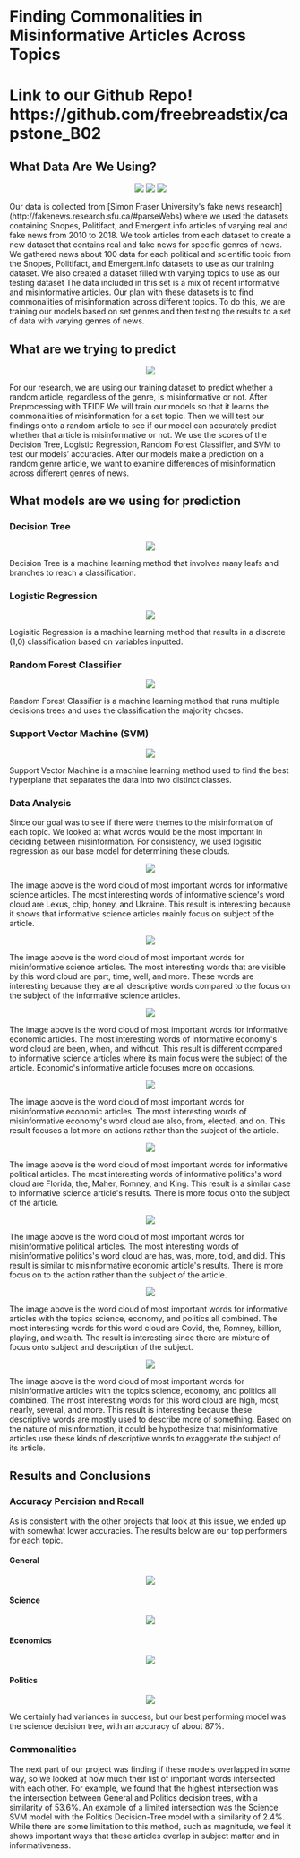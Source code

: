 <h1>Finding Commonalities in Misinformative Articles Across Topics</h1>
<h1>Link to our Github Repo! https://github.com/freebreadstix/capstone_B02</h1>
<h2>What Data Are We Using?</h2>
<p align="center"><img src="assets/img/Snopes.png">    <img src="assets/img/Polifact.png">     <img src="assets/img/emergent.jfif"> </p>

<p>Our data is collected from [Simon Fraser University's fake news research](http://fakenews.research.sfu.ca/#parseWebs) where we used the datasets containing Snopes, Politifact, and Emergent.info articles of varying real and fake news from 2010 to 2018. We took articles from each dataset to create a new dataset that contains real and fake news for specific genres of news. We gathered news about 100 data for each political and scientific topic from the Snopes, Politifact, and Emergent.info datasets to use as our training dataset. We also created a dataset filled with varying topics to use as our testing dataset The data included in this set is a mix of recent informative and misinformative articles. Our plan with these datasets is to find commonalities of misinformation across different topics. To do this, we are training our models based on set genres and then testing the results to a set of data with varying genres of news. </p>
<h2>What are we trying to predict</h2>
<p align="center"> <img src="assets/img/infowars.png"> </p>
 
<p>For our research, we are using our training dataset to predict whether a random article, regardless of the genre, is misinformative or not. After Preprocessing with TFIDF We will train our models so that it learns the commonalities of misinformation for a set topic. Then we will test our findings onto a random article to see if our model can accurately predict whether that article is misinformative or not. We use the scores of the Decision Tree, Logistic Regression, Random Forest Classifier, and SVM to test our models’ accuracies. After our models make a prediction on a random genre article, we want to examine differences of misinformation across different genres of news. </p>
<h2>What models are we using for prediction</h2>
<h3>Decision Tree </h3>
<p align="center"> <img src="assets/img/decision_tree_example.png"> </p>

<p>Decision Tree is a machine learning method that involves many leafs and branches to reach a classification.</p>


<h3>Logistic Regression</h3>
<p align="center"> <img src="assets/img/logistic_regression_example.png"> </p>

<p>Logisitic Regression is a machine learning method that results in a discrete (1,0) classification based on variables inputted.</p>


<h3>Random Forest Classifier</h3>
<p align="center"> <img src="assets/img/random_forest_classifier.png"> </p>

<p>Random Forest Classifier is a machine learning method that runs multiple decisions trees and uses the classification the majority choses.</p>


<h3>Support Vector Machine (SVM)</h3>
<p align="center"> <img src="assets/img/svm_example.png"> </p>

<p>Support Vector Machine is a machine learning method used to find the best hyperplane that separates the data into two distinct classes.</p>


<h3>Data Analysis</h3>
<p>Since our goal was to see if there were themes to the misinformation of each topic. We looked at what words would be the most important in deciding between misinformation. For consistency, we used logisitic regression as our base model for determining these clouds.</p>

<p align="center"> <img src="assets/img/science_logisitic_cloud (1).png"> </p>

<p>The image above is the word cloud of most important words for informative science articles. The most interesting words of informative science's word cloud are Lexus, chip, honey, and Ukraine. This result is interesting because it shows that informative science articles mainly focus on subject of the article.</p>

<p align="center"> <img src="assets/img/science_logisitic_cloud_false.png"> </p>

<p>The image above is the word cloud of most important words for misinformative science articles. The most interesting words that are visible by this word cloud are part, time, well, and more. These words are 
interesting because they are all descriptive words compared to the focus on the subject of the informative science articles.</p>

<p align="center"> <img src="assets/img/economics_logisitic_cloud (1).png"> </p>

<p>The image above is the word cloud of most important words for informative economic articles. The most interesting words of informative economy's word cloud are been, when, and without. This result is different compared to informative science articles where its main focus were the subject of the article. Economic's informative article focuses more on occasions.</p>

<p align="center"> <img src="assets/img/economics_logisitic_cloud_false.png"> </p>

<p>The image above is the word cloud of most important words for misinformative economic articles. The most interesting words of misinformative economy's word cloud are also, from, elected, and on. This result focuses a lot more on actions rather than the subject of the article.</p>

<p align="center"> <img src="assets/img/politics_logisitic_cloud.png"> </p>

<p>The image above is the word cloud of most important words for informative political articles. The most interesting words of informative politics's word cloud are Florida, the, Maher, Romney, and King. This result is a similar case to informative science article's results. There is more focus onto the subject of the article.</p>

<p align="center"> <img src="assets/img/politics_logisitic_cloud_false.png"> </p>

<p>The image above is the word cloud of most important words for misinformative political articles. The most interesting words of misinformative politics's word cloud are has, was, more, told, and did. This result is similar to misinformative economic article's results. There is more focus on to the action rather than the subject of the article.</p>

<p align="center"> <img src="assets/img/general_logisitic_cloud.png"> </p>

<p>The image above is the word cloud of most important words for informative articles with the topics science, economy, and politics all combined. The most interesting words for this word cloud are Covid, the, Romney, billion, playing, and wealth. The result is interesting since there are mixture of focus onto subject and description of the subject.</p>

<p align="center"> <img src="assets/img/general_logisitic_cloud_false.png"> </p>

<p>The image above is the word cloud of most important words for misinformative articles with the topics science, economy, and politics all combined. The most interesting words for this word cloud are high, most, nearly, several, and more. This result is interesting because these descriptive words are mostly used to describe more of something. Based on the nature of misinformation, it could be hypothesize that misinformative articles use these kinds of descriptive words to exaggerate the subject of its article.</p>

<h2>Results and Conclusions</h2>
<h3>Accuracy Percision and Recall</h3>
<p>As is consistent with the other projects that look at this issue, we ended up with somewhat lower accuracies. The results below are our top performers for each topic.</p>
<h4>General</h4>
<p align="center"> <img src="assets/img/general_acc.PNG"> </p>
 
<h4>Science</h4>
<p align="center"> <img src="assets/img/science_accPNG.PNG"> </p>
 
<h4>Economics</h4>
<p align="center"> <img src="assets/img/economics_acc.PNG"> </p>
 
<h4>Politics</h4>
<p align="center"> <img src="assets/img/politics_acc.PNG"> </p>

<p>We certainly had variances in success, but our best performing model was the science decision tree, with an accuracy of about 87%.</p>

<h3>Commonalities</h3>
<p>The next part of our project was finding if these models overlapped in some way, so we looked at how much their list of important words intersected with each other. For example, we found that the highest intersection was the intersection between General and Politics decision trees, with a similarity of 53.6%. An example of a limited intersection was the Science SVM model with the Politics Decision-Tree model with a similarity of 2.4%. While there are some limitation to this method, such as magnitude, we feel it shows important ways that these articles overlap in subject matter and in informativeness.</p>
